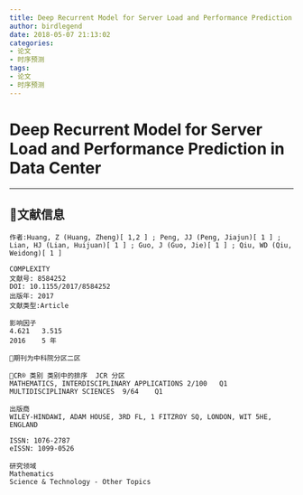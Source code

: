 ```yaml
---
title: Deep Recurrent Model for Server Load and Performance Prediction in Data Center
author: birdlegend
date: 2018-05-07 21:13:02
categories:
- 论文
- 时序预测
tags:
- 论文
- 时序预测
---
```


# Deep Recurrent Model for Server Load and Performance Prediction in Data Center
---
## 文献信息
```
作者:Huang, Z (Huang, Zheng)[ 1,2 ] ; Peng, JJ (Peng, Jiajun)[ 1 ] ; Lian, HJ (Lian, Huijuan)[ 1 ] ; Guo, J (Guo, Jie)[ 1 ] ; Qiu, WD (Qiu, Weidong)[ 1 ]

COMPLEXITY
文献号: 8584252
DOI: 10.1155/2017/8584252
出版年: 2017
文献类型:Article
```
```
影响因子  
4.621	3.515  
2016	5 年    
```
```
期刊为中科院分区二区

CR® 类别	类别中的排序	JCR 分区  
MATHEMATICS, INTERDISCIPLINARY APPLICATIONS	2/100	Q1  
MULTIDISCIPLINARY SCIENCES	9/64	Q1  
```
```
出版商
WILEY-HINDAWI, ADAM HOUSE, 3RD FL, 1 FITZROY SQ, LONDON, WIT 5HE, ENGLAND

ISSN: 1076-2787 
eISSN: 1099-0526

研究领域
Mathematics 
Science & Technology - Other Topics
```
## 